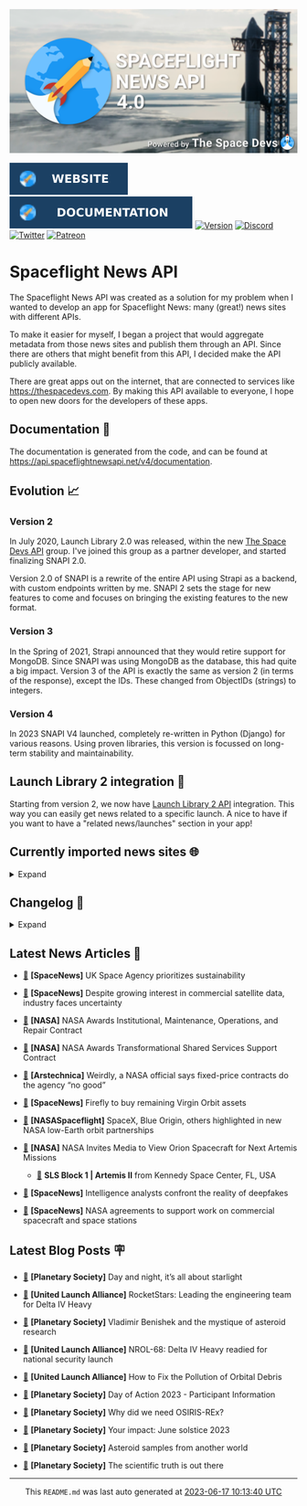 ![Cover](https://raw.githubusercontent.com/TheSpaceDevs/spaceflightnewsapi/main/.github/profile/assets/snapi_poster.png)

[![Website](https://raw.githubusercontent.com/TheSpaceDevs/spaceflightnewsapi/main/.github/profile/assets/badge_snapi_website.svg)](https://spaceflightnewsapi.net/)
[![Documentation](https://raw.githubusercontent.com/TheSpaceDevs/spaceflightnewsapi/main/.github/profile/assets/badge_snapi_doc.svg)](https://api.spaceflightnewsapi.net/v4/docs)
[![Version](https://img.shields.io/github/v/release/TheSpaceDevs/spaceflightnewsapi?style=for-the-badge)](https://github.com/TheSpaceDevs/spaceflightnewsapi/releases/tag/v4.0.2)
[![Discord](https://img.shields.io/badge/Discord-%237289DA.svg?style=for-the-badge&logo=discord&logoColor=white)](https://discord.gg/p7ntkNA)
[![Twitter](https://img.shields.io/badge/Twitter-%231DA1F2.svg?style=for-the-badge&logo=Twitter&logoColor=white)](https://twitter.com/the_snapi)
[![Patreon](https://img.shields.io/badge/Patreon-F96854?style=for-the-badge&logo=patreon&logoColor=white)](https://www.patreon.com/TheSpaceDevs)

# Spaceflight News API

The Spaceflight News API was created as a solution for my problem when I wanted to develop an app for Spaceflight News: many (great!) news sites with different APIs.

To make it easier for myself, I began a project that would aggregate metadata from those news sites and publish them through an API. Since there are others that might benefit from this API, I decided make the API publicly available.

There are great apps out on the internet, that are connected to services like <https://thespacedevs.com>. By making this API available to everyone, I hope to open new doors for the developers of these apps.

## Documentation 📖

The documentation is generated from the code, and can be found at <https://api.spaceflightnewsapi.net/v4/documentation>.

## Evolution 📈

### Version 2

In July 2020, Launch Library 2.0 was released, within the new <a href="https://thespacedevs.com">The Space Devs API</a> group. I've joined this group as a partner developer, and started finalizing SNAPI 2.0.

Version 2.0 of SNAPI is a rewrite of the entire API using Strapi as a backend, with custom endpoints written by me.
SNAPI 2 sets the stage for new features to come and focuses on bringing the existing features to the new format.

### Version 3

In the Spring of 2021, Strapi announced that they would retire support for MongoDB. Since SNAPI was using MongoDB as the database, this had quite a big impact.
Version 3 of the API is exactly the same as version 2 (in terms of the response), except the IDs. These changed from ObjectIDs (strings) to integers.

### Version 4
In 2023 SNAPI V4 launched, completely re-written in Python (Django) for various reasons.
Using proven libraries, this version is focussed on long-term stability and maintainability.

## Launch Library 2 integration 🚀

Starting from version 2, we now have <a href="https://thespacedevs.com/llapi">Launch Library 2 API</a> integration. This way you can easily get news related to a specific launch.
A nice to have if you want to have a "related news/launches" section in your app!

## Currently imported news sites 🌐

<details>
<summary>Expand</summary>

- AmericaSpace
- Arstechnica
- Blue Origin
- CNBC
- ESA
- ElonX
- Euronews
- European Spaceflight
- Jet Propulsion Laboratory
- NASA
- NASASpaceflight
- National Geographic
- National Space Society
- Phys
- Planetary Society
- Reuters
- Space.com
- SpaceFlight Insider
- SpaceNews
- SpaceX
- Spaceflight Now
- SyFy
- TechCrunch
- Teslarati
- The Drive
- The Japan Times
- The Launch Pad
- The National
- The New York Times
- The Space Devs
- The Space Review
- The Verge
- The Wall Street Journal
- United Launch Alliance
- Virgin Galactic


</details>

## Changelog 📝
<details>
<summary>Expand</summary>

# V4.0.0

- Rewritten in Python and Django.

# V3.4.0

- Package updates
- Sentry fixes

# V3.0.0

- Package updates

### V3.2.0

- Various Sentry issues fixed

### V3.1.0

- Strapi updates
- Sentry updates
- Admin interface updates

### V3.0.0

- Switch to use Postgres as database

### V2.3.0

- The lost "article per (LL2) event" endpoint is back
- Changed the G4L logo on the site
- Added Sentry again, via the new Strapi plugin
- Changed from amqplib to amqp-connection-manager
- Updated to Strapi 3.5.3

### v2.2.0

- Dependency updates
- Code cleanup
- Admin side of things

### v2.1.0

- Backend changes on how new content is processed
- Package updates

### v2.0.0

- Complete rewrite of the app, focusing on existing features

</details>



## Latest News Articles 📰
- <a href="https://spacenews.com/uk-space-agency-prioritizes-sustainability/" >🔗</a> **[SpaceNews]** UK Space Agency prioritizes sustainability


- <a href="https://spacenews.com/despite-growing-interest-in-commercial-satellite-data-industry-faces-uncertainty/" >🔗</a> **[SpaceNews]** Despite growing interest in commercial satellite data, industry faces uncertainty


- <a href="http://www.nasa.gov/press-release/nasa-awards-institutional-maintenance-operations-and-repair-contract" >🔗</a> **[NASA]** NASA Awards Institutional, Maintenance, Operations, and Repair Contract


- <a href="http://www.nasa.gov/press-release/nasa-awards-transformational-shared-services-support-contract" >🔗</a> **[NASA]** NASA Awards Transformational Shared Services Support Contract


- <a href="https://arstechnica.com/space/2023/06/weirdly-a-nasa-official-says-fixed-price-contracts-do-the-agency-no-good/" >🔗</a> **[Arstechnica]** Weirdly, a NASA official says fixed-price contracts do the agency “no good”


- <a href="https://spacenews.com/firefly-to-buy-remaining-virgin-orbit-assets/" >🔗</a> **[SpaceNews]** Firefly to buy remaining Virgin Orbit assets


- <a href="https://www.nasaspaceflight.com/2023/06/nasa-low-earth-orbit-partnerships/" >🔗</a> **[NASASpaceflight]** SpaceX, Blue Origin, others highlighted in new NASA low-Earth orbit partnerships


- <a href="http://www.nasa.gov/press-release/nasa-invites-media-to-view-orion-spacecraft-for-next-artemis-missions" >🔗</a> **[NASA]** NASA Invites Media to View Orion Spacecraft for Next Artemis Missions


  - <a href="https://go4liftoff.com/launch/id/41699701-2ef4-4b0c-ac9d-6757820cde87" >🚀</a> **SLS Block 1 | Artemis II** from Kennedy Space Center, FL, USA



- <a href="https://spacenews.com/intelligence-analysts-confront-the-reality-of-deepfakes/" >🔗</a> **[SpaceNews]** Intelligence analysts confront the reality of deepfakes


- <a href="https://spacenews.com/nasa-agreements-to-support-work-on-commercial-spacecraft-and-space-stations/" >🔗</a> **[SpaceNews]** NASA agreements to support work on commercial spacecraft and space stations




## Latest Blog Posts 🪧

- <a href="https://www.planetary.org/the-downlink/day-and-night-its-all-about-starlight" >🔗</a> **[Planetary Society]** Day and night, it’s all about starlight


- <a href="https://blog.ulalaunch.com/blog/rocketstars-leading-the-engineering-team-for-delta-iv-heavy" >🔗</a> **[United Launch Alliance]** RocketStars: Leading the engineering team for Delta IV Heavy


- <a href="https://www.planetary.org/articles/vladimir-benishek-asteroid-research" >🔗</a> **[Planetary Society]** Vladimir Benishek and the mystique of asteroid research


- <a href="https://blog.ulalaunch.com/blog/nrol-68-delta-iv-heavy-readied-for-national-security-launch" >🔗</a> **[United Launch Alliance]** NROL-68: Delta IV Heavy readied for national security launch


- <a href="https://blog.ulalaunch.com/blog/how-to-fix-the-pollution-of-orbital-debris" >🔗</a> **[United Launch Alliance]** How to Fix the Pollution of Orbital Debris


- <a href="https://www.planetary.org/advocacy/day-of-action-2023-participant-information" >🔗</a> **[Planetary Society]** Day of Action 2023 - Participant Information


- <a href="https://www.planetary.org/articles/why-did-we-need-osiris-rex" >🔗</a> **[Planetary Society]** Why did we need OSIRIS-REx?


- <a href="https://www.planetary.org/articles/your-impact-june-solstice-2023" >🔗</a> **[Planetary Society]** Your impact: June solstice 2023


- <a href="https://www.planetary.org/articles/asteroid-samples-from-another-world" >🔗</a> **[Planetary Society]** Asteroid samples from another world


- <a href="https://www.planetary.org/the-downlink/the-scientific-truth-is-out-there" >🔗</a> **[Planetary Society]** The scientific truth is out there




<hr>
  <div align="center">
  This <code>README.md</code> was last auto generated at <a href="https://www.timeanddate.com/worldclock/fixedtime.html?iso=20230617T101340">2023-06-17 10:13:40 UTC</a>
  <br>
</div>